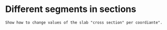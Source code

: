 Different segments in sections
===============================

```{todo}
Show how to change values of the slab "cross section" per coordiante".
```